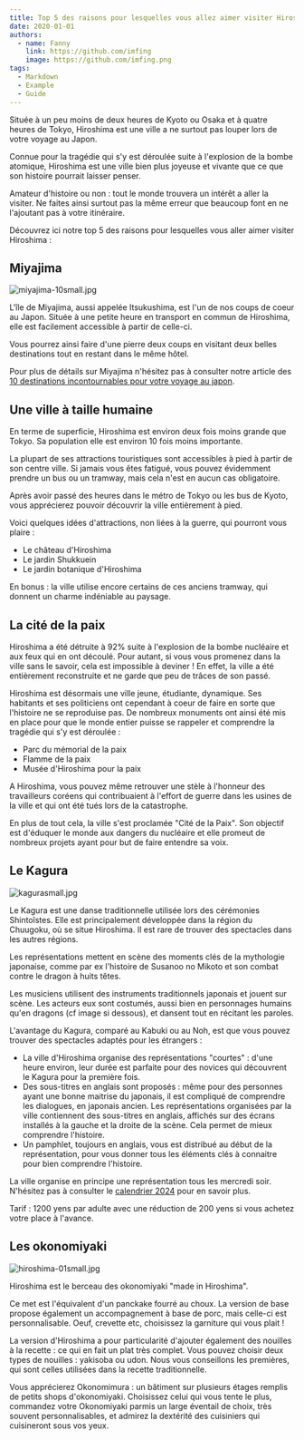 ```yaml
---
title: Top 5 des raisons pour lesquelles vous allez aimer visiter Hiroshima
date: 2020-01-01
authors:
  - name: Fanny
    link: https://github.com/imfing
    image: https://github.com/imfing.png
tags:
  - Markdown
  - Example
  - Guide
---
```


Située à un peu moins de deux heures de Kyoto ou Osaka et à quatre heures de Tokyo, Hiroshima est une ville a ne surtout pas louper lors de votre voyage au Japon.
<!--more-->

Connue pour la tragédie qui s'y est déroulée suite à l'explosion de la bombe atomique, Hiroshima est une ville bien plus joyeuse et vivante que ce que son histoire pourrait laisser penser.

Amateur d'histoire ou non : tout le monde trouvera un intérêt a aller la visiter. Ne faites ainsi surtout pas la même erreur que beaucoup font en ne l'ajoutant pas à votre itinéraire.

Découvrez ici notre top 5 des raisons pour lesquelles vous aller aimer visiter Hiroshima :

## Miyajima

![miyajima-10small.jpg](/images/miyajima-10small.jpg)

L'île de Miyajima, aussi appelée Itsukushima, est l'un de nos coups de coeur au Japon. Située à une petite heure en transport en commun de Hiroshima, elle est facilement accessible à partir de celle-ci.

Vous pourrez ainsi faire d'une pierre deux coups en visitant deux belles destinations tout en restant dans le même hôtel.

Pour plus de détails sur Miyajima n'hésitez pas à consulter notre article des [10 destinations incontournables pour votre voyage au japon](/fr/home/blog/destinationsincontournablesvoyagejapon).

## Une ville à taille humaine

En terme de superficie, Hiroshima est environ deux fois moins grande que Tokyo. Sa population elle est environ 10 fois moins importante.  

La plupart de ses attractions touristiques sont accessibles à pied à partir de son centre ville. Si jamais vous êtes fatigué, vous pouvez évidemment prendre un bus ou un tramway, mais cela n'est en aucun cas obligatoire.

Après avoir passé des heures dans le métro de Tokyo ou les bus de Kyoto, vous apprécierez pouvoir découvrir la ville entièrement à pied.

Voici quelques idées d'attractions, non liées à la guerre, qui pourront vous plaire :

- Le château d'Hiroshima
- Le jardin Shukkuein
- Le jardin botanique d'Hiroshima

En bonus : la ville utilise encore certains de ces anciens tramway, qui donnent un charme indéniable au paysage.

## La cité de la paix

Hiroshima a été détruite à 92% suite à l'explosion de la bombe nucléaire et aux feux qui en ont découlé. Pour autant, si vous vous promenez dans la ville sans le savoir, cela est impossible à deviner ! En effet, la ville a été entièrement reconstruite et ne garde que peu de trâces de son passé.

Hiroshima est désormais une ville jeune, étudiante, dynamique. Ses habitants et ses politiciens ont cependant à coeur de faire en sorte que l'histoire ne se reproduise pas. De nombreux monuments ont ainsi été mis en place pour que le monde entier puisse se rappeler et comprendre la tragédie qui s'y est déroulée :

- Parc du mémorial de la paix 
- Flamme de la paix 
- Musée d'Hiroshima pour la paix

A Hiroshima, vous pouvez même retrouver une stèle à l'honneur des travailleurs coréens qui contribuaient à l'effort de guerre dans les usines de la ville et qui ont été tués lors de la catastrophe.

En plus de tout cela, la ville s'est proclamée "Cité de la Paix". Son objectif est d'éduquer le monde aux dangers du nucléaire et elle promeut de nombreux projets ayant pour but de faire entendre sa voix.

## Le Kagura

![kagurasmall.jpg](/images/kagurasmall.jpg)

Le Kagura est une danse traditionnelle utilisée lors des cérémonies Shintoîstes. Elle est principalement développée dans la région du Chuugoku, où se situe Hiroshima. Il est rare de trouver des spectacles dans les autres régions.

Les représentations mettent en scène des moments clés de la mythologie japonaise, comme par ex l'histoire de Susanoo no Mikoto et son combat contre le dragon à huits têtes.

Les musiciens utilisent des instruments traditionnels japonais et jouent sur scène. Les acteurs eux sont costumés, aussi bien en personnages humains qu'en dragons (cf image si dessous), et dansent tout en récitant les paroles.

L'avantage du Kagura, comparé au Kabuki ou au Noh, est que vous pouvez trouver des spectacles adaptés pour les étrangers :

- La ville d'Hiroshima organise des représentations "courtes" : d'une heure environ, leur durée est parfaite pour des novices qui découvrent le Kagura pour la première fois.
- Des sous-titres en anglais sont proposés : même pour des personnes ayant une bonne maitrise du japonais, il est compliqué de comprendre les dialogues, en japonais ancien. Les représentations organisées par la ville contiennent des sous-titres en anglais, affichés sur des écrans installés à la gauche et la droite de la scène. Cela permet de mieux comprendre l'histoire.
- Un pamphlet, toujours en anglais, vous est distribué au début de la représentation, pour vous donner tous les éléments clés à connaitre pour bien comprendre l'histoire.

La ville organise en principe une représentation tous les mercredi soir. N'hésitez pas à consulter le [calendrier 2024](https://www-rccbc-co-jp.translate.goog/event/kagura/?_x_tr_sl=auto&_x_tr_tl=en&_x_tr_hl=ja&_x_tr_pto=wapp) pour en savoir plus.

Tarif : 1200 yens par adulte avec une réduction de 200 yens si vous achetez votre place à l'avance.

## Les okonomiyaki

![hiroshima-01small.jpg](/images/hiroshima-01small.jpg)

Hiroshima est le berceau des okonomiyaki "made in Hiroshima".

Ce met est l'équivalent d'un panckake fourré au choux. La version de base propose également un accompagnement à base de porc, mais celle-ci est personnalisable. Oeuf, crevette etc, choisissez la garniture qui vous plait !

La version d'Hiroshima a pour particularité d'ajouter également des nouilles à la recette : ce qui en fait un plat très complet. Vous pouvez choisir deux types de nouilles : yakisoba ou udon. Nous vous conseillons les premières, qui sont celles utilisées dans la recette traditionnelle.

Vous apprécierez Okonomimura : un bâtiment sur plusieurs étages remplis de petits shops d'okonomiyaki. Choisissez celui qui vous tente le plus, commandez votre Okonomiyaki parmis un large éventail de choix, très souvent personnalisables, et admirez la dextérité des cuisiniers qui cuisineront sous vos yeux.
